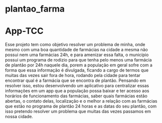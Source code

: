 # plantao_farma

# App-TCC

Esse projeto tem como objetivo resolver um problema de minha, onde mesmo com uma boa quantidade de farmácias na cidade a mesma não possui nem uma farmácias 24h, e para amenizar essa falta, o município possui um programa de rodizio para que tenha pelo menos uma farmácia de plantão por 24h naquele dia, porem a população em geral sofre com a forma que essa informação é divulgada, ficando a cargo de termos que muitas das vezes sair fora de hora, rodando pela cidade para tentar encontrar qual é a farmácia que se encontra de plantão. Pensando em resolver isso, estou desenvolvendo um aplicativo para centralizar essas informações em um app que a população possa baixar e ter acesso aos horários de funcionamento das farmácias, saber quais farmácias estão abertas, o contato delas, localização e o melhor a relação com as farmácias que estão no programa de plantão 24 horas e as datas do seu plantão, com isso pretendo resolver um problema que muitas das vezes passamos em nossa cidade.
